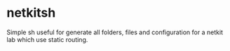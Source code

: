 # netkitsh
Simple sh useful for generate all folders, files and configuration for a netkit lab which use static routing.
